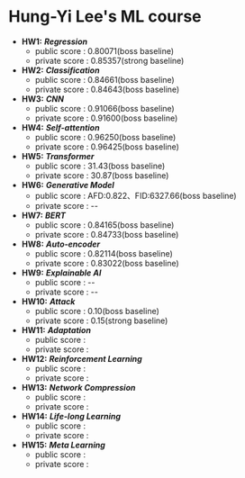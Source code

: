 # Hung-Yi Lee's ML course

* **HW1:** ***Regression***
  * public  score : 0.80071(boss baseline)
  * private score : 0.85357(strong baseline)
* **HW2:** ***Classification***
  * public  score : 0.84661(boss baseline) 
  * private score : 0.84643(boss baseline)
* **HW3:** ***CNN***
  * public  score : 0.91066(boss baseline)
  * private score : 0.91600(boss baseline)
* **HW4:** ***Self-attention***
  * public  score : 0.96250(boss baseline)
  * private score : 0.96425(boss baseline)
* **HW5:** ***Transformer***
  * public  score : 31.43(boss baseline)
  * private score : 30.87(boss baseline)
* **HW6:** ***Generative Model***
  * public  score : AFD:0.822、FID:6327.66(boss baseline)
  * private score : --
* **HW7:** ***BERT***
  * public  score : 0.84165(boss baseline)
  * private score : 0.84733(boss baseline)
* **HW8:** ***Auto-encoder***
  * public  score : 0.82114(boss baseline)
  * private score : 0.83022(boss baseline)
* **HW9:** ***Explainable AI***
  * public  score : --
  * private score : --
* **HW10:** ***Attack***
  * public  score : 0.10(boss baseline)
  * private score : 0.15(strong baseline)
* **HW11:** ***Adaptation***
  * public  score : 
  * private score : 
* **HW12:** ***Reinforcement Learning***
  * public  score : 
  * private score : 
* **HW13:** ***Network Compression***
  * public  score : 
  * private score : 
* **HW14:** ***Life-long Learning***
  * public  score : 
  * private score : 
* **HW15:** ***Meta Learning***
  * public  score : 
  * private score : 

